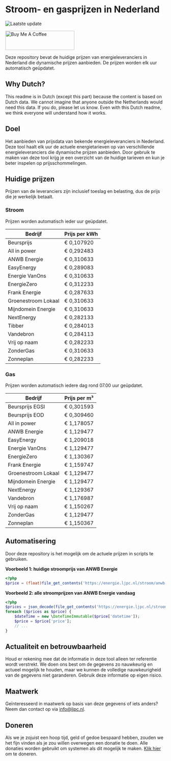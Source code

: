 # Stroom- en gasprijzen in Nederland

![Laatste update](https://img.shields.io/badge/laatste%20update-2024--07--21%2022%3A00%20CET-brightgreen)

<a href="https://www.buymeacoffee.com/Lars-" target="_blank"><img src="https://cdn.buymeacoffee.com/buttons/v2/default-orange.png" alt="Buy Me A Coffee" height="60" style="height: 60px !important;width: 217px !important;" ></a>

Deze repository bevat de huidige prijzen van energieleveranciers in Nederland die dynamische prijzen aanbieden. De prijzen worden elk uur automatisch geüpdatet.

## Why Dutch?

This readme is in Dutch (except this part) because the content is based on Dutch data. We cannot imagine that anyone outside the Netherlands would need this data. If you do, please let us know. Even with this Dutch readme, we think
everyone will understand how it works.

## Doel

Het aanbieden van prijsdata van bekende energieleveranciers in Nederland. Deze tool haalt elk uur de actuele energietarieven op van verschillende energieleveranciers die dynamische prijzen aanbieden. Door gebruik te maken van deze tool
krijg je een overzicht van de huidige tarieven en kun je beter inspelen op prijsschommelingen.

## Huidige prijzen

Prijzen van de leveranciers zijn inclusief toeslag en belasting, dus de prijs die je werkelijk betaalt.

### Stroom

Prijzen worden automatisch ieder uur geüpdatet.

 Bedrijf | Prijs per kWh 
---------|---------------
Beursprijs | € 0,107920
All in power | € 0,292483
ANWB Energie | € 0,310633
EasyEnergy | € 0,289083
Energie VanOns | € 0,310633
EnergieZero | € 0,312233
Frank Energie | € 0,287633
Groenestroom Lokaal | € 0,310633
Mijndomein Energie | € 0,310633
NextEnergy | € 0,282133
Tibber | € 0,284013
Vandebron | € 0,284113
Vrij op naam | € 0,282233
ZonderGas | € 0,310633
Zonneplan | € 0,282233


### Gas

Prijzen worden automatisch iedere dag rond 07.00 uur geüpdatet.

 Bedrijf | Prijs per m³ 
---------|--------------
Beursprijs EGSI | € 0,301593
Beursprijs EOD | € 0,309460
All in power | € 1,178057
ANWB Energie | € 1,129477
EasyEnergy | € 1,209018
Energie VanOns | € 1,129477
EnergieZero | € 1,130367
Frank Energie | € 1,159747
Groenestroom Lokaal | € 1,129477
Mijndomein Energie | € 1,129477
NextEnergy | € 1,129367
Vandebron | € 1,176987
Vrij op naam | € 1,150267
ZonderGas | € 1,129477
Zonneplan | € 1,150367


## Automatisering

Door deze repository is het mogelijk om de actuele prijzen in scripts te gebruiken.

**Voorbeeld 1: huidige stroomprijs van ANWB Energie**

```php
<?php
$price = (float)file_get_contents('https://energie.ljpc.nl/stroom/anwb-energie-nu.txt');

```

**Voorbeeld 2: alle stroomprijzen van ANWB Energie vandaag**

```php
<?php
$prices = json_decode(file_get_contents('https://energie.ljpc.nl/stroom/all-in-power-vandaag.json'),true);
foreach ($prices as $price) {
    $dateTime = new \DateTimeImmutable($price['datetime']);
    $price = $price['price'];
    // ...
}
```

## Actualiteit en betrouwbaarheid

Houd er rekening mee dat de informatie in deze tool alleen ter referentie wordt verstrekt. We doen ons best om de gegevens zo nauwkeurig en actueel mogelijk te houden, maar we kunnen de volledige nauwkeurigheid van de gegevens niet
garanderen. Gebruik deze informatie op eigen risico.

## Maatwerk

Geïnteresseerd in maatwerk op basis van deze gegevens of iets anders? Neem dan contact op
via [info@ljpc.nl](mailto:info@ljpc.nl?subject=Energie%20prijzen).

## Doneren

Als we je zojuist een hoop tijd, geld of gedoe bespaard hebben, zouden we het fijn vinden als je zou willen overwegen een
donatie te doen. Alle donaties worden gebruikt om systemen als dit mogelijk te
maken. [Klik hier](https://www.buymeacoffee.com/Lars-) om te doneren.
